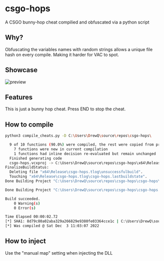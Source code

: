 # csgo-hops
A CSGO bunny-hop cheat compilied and obfuscated via a python script

## Why?
Obfuscating the variables names with random strings allows a unique file hash on every compile. Making it harder for VAC to spot.

## Showcase
![preview](preview.gif)

## Features
This is just a bunny hop cheat. Press END to stop the cheat.

## How to compile
``` bash
python3 compile_cheats.py -D C:\Users\DrewQ\source\repos\csgo-hops\

  9 of 10 functions (90.0%) were compiled, the rest were copied from previous compilation.
    7 functions were new in current compilation
    1 functions had inline decision re-evaluated but remain unchanged
  Finished generating code
  csgo-hops.vcxproj -> C:\Users\DrewQ\source\repos\csgo-hops\x64\Release\csgo-hops.dll
FinalizeBuildStatus:
  Deleting file "x64\Release\csgo-hops.tlog\unsuccessfulbuild".
  Touching "x64\Release\csgo-hops.tlog\csgo-hops.lastbuildstate".
Done Building Project "C:\Users\DrewQ\source\repos\csgo-hops\csgo-hops\csgo-hops.vcxproj" (default targets).

Done Building Project "C:\Users\DrewQ\source\repos\csgo-hops\csgo-hops.sln" (default targets).

Build succeeded.
    0 Warning(s)
    0 Error(s)

Time Elapsed 00:00:02.72
[*] SHA1: 8d79c80a02aba329a266829e9380fe03364cce1c | C:\Users\DrewQ\source\repos\csgo-hops\\x64\Release\csgo-hops.dll
[*] Was compiled @ Sat Dec  3 11:03:07 2022
```

## How to inject
Use the "manual map" setting when injecting the DLL 
